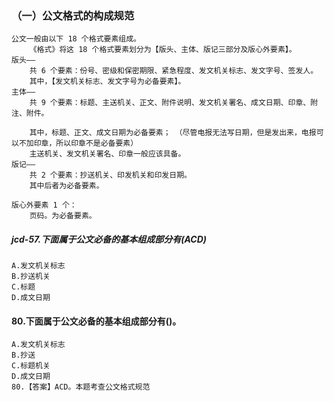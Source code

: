 ### （一）公文格式的构成规范
    公文一般由以下 18 个格式要素组成。
        《格式》将这 18 个格式要素划分为【版头、主体、版记三部分及版心外要素】。
    版头——
        共 6 个要素：份号、密级和保密期限、紧急程度、发文机关标志、发文字号、签发人。
        其中，【发文机关标志、发文字号为必备要素】。
    主体——
        共 9 个要素：标题、主送机关、正文、附件说明、发文机关署名、成文日期、印章、附注、附件。
        
        其中，标题、正文、成文日期为必备要素； （尽管电报无法写日期，但是发出来，电报可以不加印章，所以印章不是必备要素）
        主送机关、发文机关署名、印章一般应该具备。
    版记——
        共 2 个要素：抄送机关、印发机关和印发日期。
        其中后者为必备要素。
        
    版心外要素 1 个：
        页码。为必备要素。

##### jcd-57.下面属于公文必备的基本组成部分有(ACD)
    A.发文机关标志
    B.抄送机关
    C.标题
    D.成文日期       

#### 80.下面属于公文必备的基本组成部分有()。
    A.发文机关标志
    B.抄送
    C.标题机关
    D.成文日期
    80.【答案】ACD。本题考查公文格式规范     